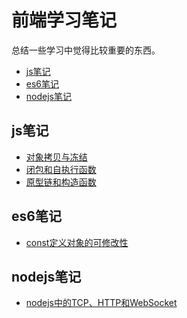 # 前端学习笔记
总结一些学习中觉得比较重要的东西。
* <a href="#js">js笔记</a>
* <a href="#es6">es6笔记</a>
* <a href="#nodejs">nodejs笔记</a>


<span name="js"></span>
## js笔记 
* [对象拷贝与冻结](/js/objectCopyFreeze.md)
* [闭包和自执行函数](/js/closure.md)
* [原型链和构造函数](/js/prototype.md)


<span name="es6"></span>
## es6笔记 
* [const定义对象的可修改性](/es6/const.md)


<span name="nodejs"></span>
## nodejs笔记
* [nodejs中的TCP、HTTP和WebSocket](/node/tcp&http&ws.md)

